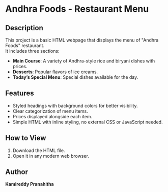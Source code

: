 # Andhra Foods - Restaurant Menu

## Description
This project is a basic HTML webpage that displays the menu of "Andhra Foods" restaurant.  
It includes three sections:
- **Main Course**: A variety of Andhra-style rice and biryani dishes with prices.
- **Desserts**: Popular flavors of ice creams.
- **Today’s Special Menu**: Special dishes available for the day.

## Features
- Styled headings with background colors for better visibility.
- Clear categorization of menu items.
- Prices displayed alongside each item.
- Simple HTML with inline styling, no external CSS or JavaScript needed.

## How to View
1. Download the HTML file.
2. Open it in any modern web browser.

## Author
**Kamireddy Pranahitha**
